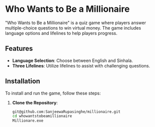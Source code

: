# Who Wants to Be a Millionaire

"Who Wants to Be a Millionaire" is a quiz game where players answer multiple-choice questions to win virtual money. The game includes language options and lifelines to help players progress.

## Features

- **Language Selection**: Choose between English and Sinhala.
- **Three Lifelines**: Utilize lifelines to assist with challenging questions.

## Installation

To install and run the game, follow these steps:

1. **Clone the Repository**:
    ```bash
    git@github.com:SanjeewaRupasinghe/millionaire.git
    cd whowantstobeamillionaire
    Millionare.exe
    ```
